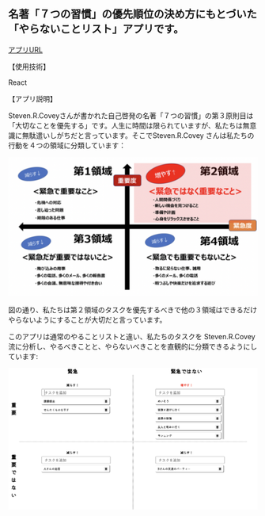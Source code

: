 ## 名著「７つの習慣」の優先順位の決め方にもとづいた「やらないことリスト」アプリです。

[アプリURL](https://to-not-do-list.vercel.app)

【使用技術】

React

【アプリ説明】

Steven.R.Coveyさんが書かれた自己啓発の名著「７つの習慣」の第３原則目は「大切なことを優先する」です。人生に時間は限られていますが、私たちは無意識に無駄遣いしがちだと言っています。そこでSteven.R.Covey さんは私たちの行動を４つの領域に分類しています：

![image](./public/%EF%BC%94%E9%A0%98%E5%9F%9F.png)

図の通り、私たちは第２領域のタスクを優先するべきで他の３領域はできるだけやらないようにすることが大切だと言っています。

このアプリは通常のやることリストと違い、私たちのタスクを Steven.R.Covey 流に分析し、やるべきことと、やらないべきことを直観的に分類できるようにしています:

![image](./public/%E3%82%A2%E3%83%97%E3%83%AA%E3%81%AE%E3%82%A4%E3%83%A1%E3%83%BC%E3%82%B8.png)
